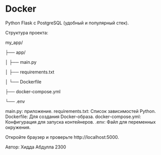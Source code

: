 # Docker
Python Flask с PostgreSQL (удобный и популярный стек).

Структура проекта:

my_app/

├── app/

│   ├── main.py

│   ├── requirements.txt

│   └── Dockerfile

├── docker-compose.yml

└── .env


main.py: приложение.
requirements.txt: Список зависимостей Python.
Dockerfile: Для создания Docker-образа.
docker-compose.yml: Конфигурация для запуска контейнеров.
.env: Файл для переменных окружения.


Откройте браузер и проверьте http://localhost:5000.


Автор:
Хидда Абдулла
2300
